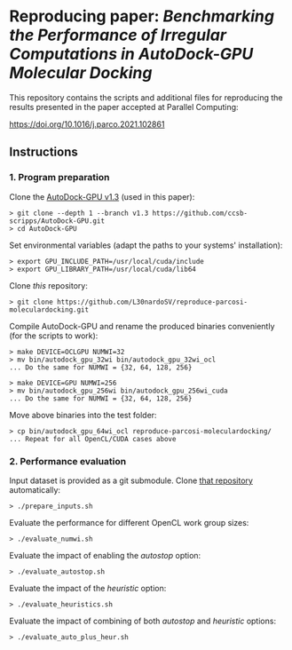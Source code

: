 # Reproducing paper: _Benchmarking the Performance of Irregular Computations in AutoDock-GPU Molecular Docking_ 

This repository contains the scripts and additional files for reproducing the results presented in the paper accepted at Parallel Computing:

https://doi.org/10.1016/j.parco.2021.102861


## Instructions

### 1. Program preparation

Clone the [AutoDock-GPU v1.3](https://github.com/ccsb-scripps/AutoDock-GPU/releases/tag/v1.3) (used in this paper):

```
> git clone --depth 1 --branch v1.3 https://github.com/ccsb-scripps/AutoDock-GPU.git
> cd AutoDock-GPU
```

Set environmental variables (adapt the paths to your systems' installation):

```
> export GPU_INCLUDE_PATH=/usr/local/cuda/include
> export GPU_LIBRARY_PATH=/usr/local/cuda/lib64
```

Clone _this_ repository:

```
> git clone https://github.com/L30nardoSV/reproduce-parcosi-moleculardocking.git
```

Compile AutoDock-GPU and rename the produced binaries conveniently (for the scripts to work):

```
> make DEVICE=OCLGPU NUMWI=32
> mv bin/autodock_gpu_32wi bin/autodock_gpu_32wi_ocl
... Do the same for NUMWI = {32, 64, 128, 256}

> make DEVICE=GPU NUMWI=256
> mv bin/autodock_gpu_256wi bin/autodock_gpu_256wi_cuda
... Do the same for NUMWI = {32, 64, 128, 256}
```

Move above binaries into the test folder:

```
> cp bin/autodock_gpu_64wi_ocl reproduce-parcosi-moleculardocking/
... Repeat for all OpenCL/CUDA cases above
```

### 2. Performance evaluation

Input dataset is provided as a git submodule. Clone [that repository](https://gitlab.com/L30nardoSV/ad-gpu_miniset_20.git) automatically: 

```
> ./prepare_inputs.sh
```

Evaluate the performance for different OpenCL work group sizes:  

```
> ./evaluate_numwi.sh
```


Evaluate the impact of enabling the _autostop_ option: 

```
> ./evaluate_autostop.sh
```

Evaluate the impact of the _heuristic_ option:

```
> ./evaluate_heuristics.sh
```


Evaluate the impact of combining of both _autostop_ and _heuristic_ options: 

```
> ./evaluate_auto_plus_heur.sh
```
